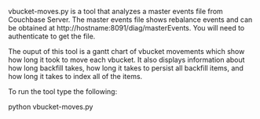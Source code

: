 
vbucket-moves.py is a tool that analyzes a master events file from Couchbase Server. The master events file shows rebalance events and can be obtained at http://hostname:8091/diag/masterEvents. You will need to authenticate to get the file.

The ouput of this tool is a gantt chart of vbucket movements which show how long it took to move each vbucket. It also displays information about how long backfill takes, how long it takes to persist all backfill items, and how long it takes to index all of the items.

To run the tool type the following:

python vbucket-moves.py